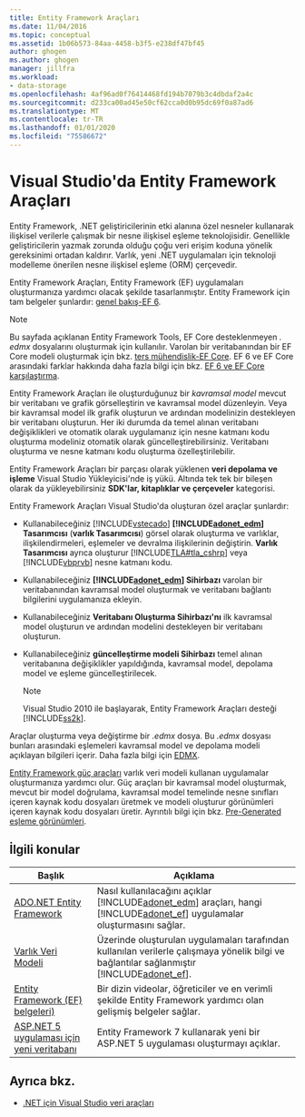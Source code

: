 ```yaml
---
title: Entity Framework Araçları
ms.date: 11/04/2016
ms.topic: conceptual
ms.assetid: 1b06b573-84aa-4458-b3f5-e238df47bf45
author: ghogen
ms.author: ghogen
manager: jillfra
ms.workload:
- data-storage
ms.openlocfilehash: 4af96ad0f76414468fd194b7079b3c4dbdaf2a4c
ms.sourcegitcommit: d233ca00ad45e50cf62cca0d0b95dc69f0a87ad6
ms.translationtype: MT
ms.contentlocale: tr-TR
ms.lasthandoff: 01/01/2020
ms.locfileid: "75586672"
---
```

# <a name="entity-framework-tools-in-visual-studio"></a>Visual Studio'da Entity Framework Araçları

Entity Framework, .NET geliştiricilerinin etki alanına özel nesneler kullanarak ilişkisel verilerle çalışmak bir nesne ilişkisel eşleme teknolojisidir. Genellikle geliştiricilerin yazmak zorunda olduğu çoğu veri erişim koduna yönelik gereksinimi ortadan kaldırır. Varlık, yeni .NET uygulamaları için teknoloji modelleme önerilen nesne ilişkisel eşleme (ORM) çerçevedir.

Entity Framework Araçları, Entity Framework (EF) uygulamaları oluşturmanıza yardımcı olacak şekilde tasarlanmıştır. Entity Framework için tam belgeler şunlardır: [genel bakış-EF 6](/ef/ef6/).

  > [!NOTE]
  > Bu sayfada açıklanan Entity Framework Tools, EF Core desteklenmeyen *. edmx* dosyalarını oluşturmak için kullanılır. Varolan bir veritabanından bir EF Core modeli oluşturmak için bkz. [ters mühendislik-EF Core](/ef/core/managing-schemas/scaffolding). EF 6 ve EF Core arasındaki farklar hakkında daha fazla bilgi için bkz. [EF 6 ve EF Core karşılaştırma](/ef/efcore-and-ef6/).

Entity Framework Araçları ile oluşturduğunuz bir *kavramsal model* mevcut bir veritabanı ve grafik görselleştirin ve kavramsal model düzenleyin. Veya bir kavramsal model ilk grafik oluşturun ve ardından modelinizin destekleyen bir veritabanı oluşturun. Her iki durumda da temel alınan veritabanı değişiklikleri ve otomatik olarak uygulamanız için nesne katmanı kodu oluşturma modeliniz otomatik olarak güncelleştirebilirsiniz. Veritabanı oluşturma ve nesne katmanı kodu oluşturma özelleştirilebilir.

Entity Framework Araçları bir parçası olarak yüklenen **veri depolama ve işleme** Visual Studio Yükleyicisi'nde iş yükü. Altında tek tek bir bileşen olarak da yükleyebilirsiniz **SDK'lar, kitaplıklar ve çerçeveler** kategorisi.

Entity Framework Araçları Visual Studio'da oluşturan özel araçlar şunlardır:

- Kullanabileceğiniz [!INCLUDE[vstecado](../data-tools/includes/vstecado_md.md)]  **[!INCLUDE[adonet_edm](../data-tools/includes/adonet_edm_md.md)] Tasarımcısı** (**varlık Tasarımcısı**) görsel olarak oluşturma ve varlıklar, ilişkilendirmeleri, eşlemeler ve devralma ilişkilerinin değiştirin. **Varlık Tasarımcısı** ayrıca oluşturur [!INCLUDE[TLA#tla_cshrp](../data-tools/includes/tlasharptla_cshrp_md.md)] veya [!INCLUDE[vbprvb](../code-quality/includes/vbprvb_md.md)] nesne katmanı kodu.

- Kullanabileceğiniz  **[!INCLUDE[adonet_edm](../data-tools/includes/adonet_edm_md.md)] Sihirbazı** varolan bir veritabanından kavramsal model oluşturmak ve veritabanı bağlantı bilgilerini uygulamanıza ekleyin.

- Kullanabileceğiniz **Veritabanı Oluşturma Sihirbazı'nı** ilk kavramsal model oluşturun ve ardından modelini destekleyen bir veritabanı oluşturun.

- Kullanabileceğiniz **güncelleştirme modeli Sihirbazı** temel alınan veritabanına değişiklikler yapıldığında, kavramsal model, depolama model ve eşleme güncelleştirilecek.

  > [!NOTE]
  > Visual Studio 2010 ile başlayarak, Entity Framework Araçları desteği [!INCLUDE[ss2k](../data-tools/includes/ss2k_md.md)].

Araçlar oluşturma veya değiştirme bir *.edmx* dosya. Bu *.edmx* dosyası bunları arasındaki eşlemeleri kavramsal model ve depolama modeli açıklayan bilgileri içerir. Daha fazla bilgi için [EDMX](/ef/ef6/).

[Entity Framework güç araçları](https://marketplace.visualstudio.com/items?itemName=EntityFrameworkTeam.EntityFrameworkPowerToolsBeta4) varlık veri modeli kullanan uygulamalar oluşturmanıza yardımcı olur. Güç araçları bir kavramsal model oluşturmak, mevcut bir model doğrulama, kavramsal model temelinde nesne sınıfları içeren kaynak kodu dosyaları üretmek ve modeli oluşturur görünümleri içeren kaynak kodu dosyaları üretir. Ayrıntılı bilgi için bkz. [Pre-Generated eşleme görünümleri](https://docs.microsoft.com/ef/ef6/fundamentals/performance/pre-generated-views).

## <a name="related-topics"></a>İlgili konular

| Başlık | Açıklama |
| - | - |
| [ADO.NET Entity Framework](/dotnet/framework/data/adonet/ef/index) | Nasıl kullanılacağını açıklar [!INCLUDE[adonet_edm](../data-tools/includes/adonet_edm_md.md)] araçları, hangi [!INCLUDE[adonet_ef](../data-tools/includes/adonet_ef_md.md)] uygulamalar oluşturmasını sağlar. |
| [Varlık Veri Modeli](/dotnet/framework/data/adonet/entity-data-model) | Üzerinde oluşturulan uygulamaları tarafından kullanılan verilerle çalışmaya yönelik bilgi ve bağlantılar sağlanmıştır [!INCLUDE[adonet_ef](../data-tools/includes/adonet_ef_md.md)]. |
| [Entity Framework (EF) belgeleri)](/ef/ef6/get-started) | Bir dizin videolar, öğreticiler ve en verimli şekilde Entity Framework yardımcı olan gelişmiş belgeler sağlar. |
| [ASP.NET 5 uygulaması için yeni veritabanı](https://docs.efproject.net/en/latest/platforms/aspnetcore/new-db.html) | Entity Framework 7 kullanarak yeni bir ASP.NET 5 uygulaması oluşturmayı açıklar. |

## <a name="see-also"></a>Ayrıca bkz.

- [.NET için Visual Studio veri araçları](../data-tools/visual-studio-data-tools-for-dotnet.md)
